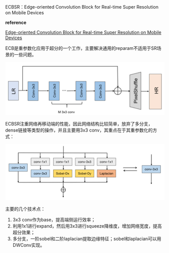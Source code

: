 ECBSR：Edge-oriented Convolution Block for Real-time Super Resolution on Mobile Devices

**reference**

[Edge-oriented Convolution Block for Real-time Super Resolution on Mobile Devices](https://www4.comp.polyu.edu.hk/~cslzhang/paper/MM21_ECBSR.pdf)

ECB是重参数化应用于超分的一个工作，主要解决通用的reparam不适用于SR场景的一些问题。

![img](1.ECB/v2-3d7b1f37139b7a8ac534ca1dd6fa967a_b.jpg)

ECBSR注重网络再移动端的性能，因此网络结构比较简单，放弃了多分支，dense链接等类型的操作，并且主要用3x3 conv，其重点在于其重参数化的方式：



![img](1.ECB/v2-f7f13dbde9e0718b81071cbf738d4bec_b.jpg)

主要的几个技术点：

1. 3x3 conv作为base，提高端侧运行效率；
2. 利用1x1进行expand，然后用3x3进行squeeze降维度，增加网络宽度，提高超分效果；
3. 多分支，一阶sobel和二阶laplacian提取边缘特征；sobel和laplacian可以用DWConv实现。















